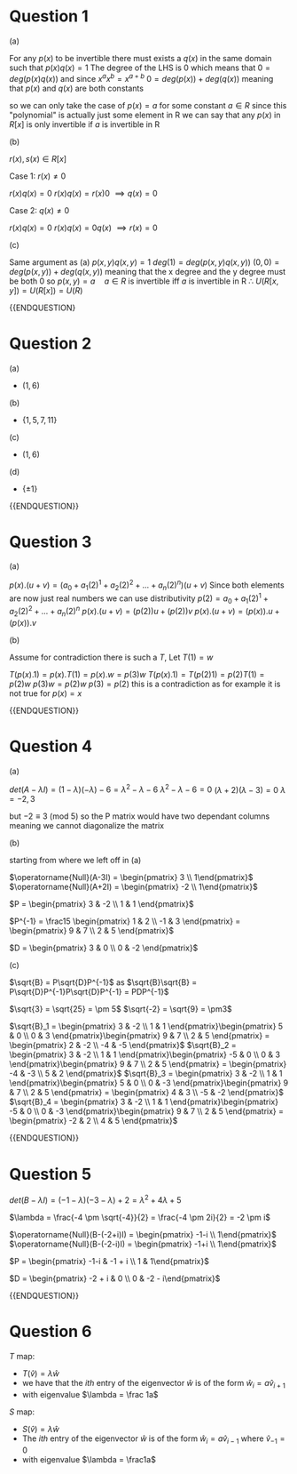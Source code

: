 
# Question 1

(a)

For any $p(x)$ to be invertible there must exists a $q(x)$ in the same domain such that $p(x)q(x) = 1$
The degree of the LHS is 0 which means that $0 = deg(p(x)q(x))$ and since $x^ax^b = x^{a+b}$
$0 = deg(p(x)) + deg(q(x))$ meaning that $p(x)$ and $q(x)$ are both constants

so we can only take the case of $p(x) = a$ for some constant $a \in R$ since this "polynomial" is actually just some element in R we can say that any $p(x)$ in $R[x]$ is only invertible if $a$ is invertible in R

(b)

$r(x),s(x) \in R[x]$

Case 1: $r(x) \neq 0$

$r(x)q(x) = 0$
$r(x)q(x) = r(x)0$
$\implies q(x) = 0$

Case 2: $q(x) \neq 0$

$r(x)q(x) = 0$
$r(x)q(x) = 0q(x)$
$\implies r(x) = 0$

(c)

Same argument as (a)
$p(x,y)q(x,y) = 1$
$deg(1) = deg(p(x,y)q(x,y))$
$(0,0) = deg(p(x,y)) + deg(q(x,y))$
meaning that the x degree and the y degree must be both 0
so $p(x,y) = a \quad a \in R$  is invertible iff $a$ is invertible in R
$\therefore$ $U(R[x,y]) = U(R[x]) = U(R)$

{{ENDQUESTION}

# Question 2

(a)

- $(1,6)$

(b)

- $\{1,5,7,11\}$

(c)

- $(1,6)$

(d)

- $\{\pm 1\}$

{{ENDQUESTION}}

# Question 3

(a)

$p(x).(u+v) = (a_0 + a_1(2)^1 + a_2(2)^2 + \dots + a_n(2)^n)(u+v)$
Since both elements are now just real numbers we can use distributivity
$p(2) = a_0 + a_1(2)^1 + a_2(2)^2 + \dots + a_n(2)^n$
$p(x).(u+v) = (p(2))u + (p(2))v$
$p(x).(u+v) = (p(x)).u + (p(x)).v$

(b)

Assume for contradiction there is such a $T$, Let $T(1) = w$

$T(p(x).1) = p(x).T(1) = p(x).w = p(3)w$
$T(p(x).1) = T(p(2)1) = p(2)T(1) = p(2)w$
$p(3)w = p(2)w$
$p(3) = p(2)$
this is a contradiction as for example it is not true for $p(x) = x$

{{ENDQUESTION}}

# Question 4

(a)

$det(A-\lambda I) = (1-\lambda)(-\lambda) - 6 = \lambda^2-\lambda - 6$
$\lambda^2-\lambda - 6 = 0$
$(\lambda + 2)(\lambda - 3) = 0$
$\lambda = -2,3$

but $-2 \equiv 3$ (mod 5) so the P matrix would have two dependant columns meaning we cannot diagonalize the matrix

(b)

starting from where we left off in (a)

$\operatorname{Null}(A-3I) = \begin{pmatrix} 3 \\ 1\end{pmatrix}$
$\operatorname{Null}(A+2I) = \begin{pmatrix} -2 \\ 1\end{pmatrix}$

$P = \begin{pmatrix}  3 & -2 \\ 1 & 1 \end{pmatrix}$

$P^{-1} = \frac15 \begin{pmatrix}  1 & 2 \\ -1 & 3 \end{pmatrix} = \begin{pmatrix}  9 & 7 \\ 2 & 5 \end{pmatrix}$

$D = \begin{pmatrix}  3 & 0 \\ 0 & -2 \end{pmatrix}$

(c)

$\sqrt{B} = P\sqrt{D}P^{-1}$
as $\sqrt{B}\sqrt{B} = P\sqrt{D}P^{-1}P\sqrt{D}P^{-1} = PDP^{-1}$

$\sqrt{3} = \sqrt{25} = \pm 5$
$\sqrt{-2} = \sqrt{9} = \pm3$

$\sqrt{B}_1 = \begin{pmatrix}  3 & -2 \\ 1 & 1 \end{pmatrix}\begin{pmatrix}  5 & 0 \\ 0 & 3 \end{pmatrix}\begin{pmatrix}  9 & 7 \\ 2 & 5 \end{pmatrix} = \begin{pmatrix}  2 & -2 \\ -4 & -5 \end{pmatrix}$
$\sqrt{B}_2 = \begin{pmatrix}  3 & -2 \\ 1 & 1 \end{pmatrix}\begin{pmatrix}  -5 & 0 \\ 0 & 3 \end{pmatrix}\begin{pmatrix}  9 & 7 \\ 2 & 5 \end{pmatrix} = \begin{pmatrix}  -4 & -3 \\ 5 & 2 \end{pmatrix}$
$\sqrt{B}_3 = \begin{pmatrix}  3 & -2 \\ 1 & 1 \end{pmatrix}\begin{pmatrix}  5 & 0 \\ 0 & -3 \end{pmatrix}\begin{pmatrix}  9 & 7 \\ 2 & 5 \end{pmatrix} = \begin{pmatrix}  4 & 3 \\ -5 & -2 \end{pmatrix}$
$\sqrt{B}_4 = \begin{pmatrix}  3 & -2 \\ 1 & 1 \end{pmatrix}\begin{pmatrix}  -5 & 0 \\ 0 & -3 \end{pmatrix}\begin{pmatrix}  9 & 7 \\ 2 & 5 \end{pmatrix} = \begin{pmatrix}  -2 & 2 \\ 4 & 5 \end{pmatrix}$

{{ENDQUESTION}}
# Question 5

$det(B-\lambda I) = (-1-\lambda)(-3-\lambda) + 2 = \lambda^2 +4\lambda + 5$

$\lambda = \frac{-4 \pm \sqrt{-4}}{2} =  \frac{-4 \pm 2i}{2} = -2 \pm i$

$\operatorname{Null}(B-(-2+i)I) = \begin{pmatrix} -1-i \\ 1\end{pmatrix}$
$\operatorname{Null}(B-(-2-i)I) = \begin{pmatrix} -1+i \\ 1\end{pmatrix}$

$P = \begin{pmatrix} -1-i & -1 + i \\ 1 & 1\end{pmatrix}$

$D = \begin{pmatrix} -2 + i & 0 \\ 0 & -2 - i\end{pmatrix}$

{{ENDQUESTION}}
# Question 6

$T$ map: 
- $T(\hat{v}) = \lambda\hat{w}$
- we have that the $ith$ entry of the eigenvector $\hat{w}$ is of the form $\hat{w}_i = a\hat{v}_{i+1}$ 
- with eigenvalue $\lambda = \frac 1a$

$S$ map:
- $S(\hat{v}) = \lambda\hat{w}$
- The $ith$ entry of the eigenvector $\hat{w}$ is of the form $\hat{w}_i = a\hat{v}_{i-1}$ where $\hat{v}_{-1} = 0$
- with eigenvalue $\lambda = \frac1a$